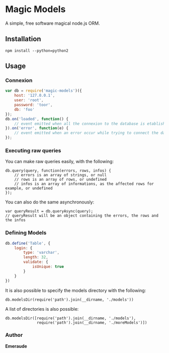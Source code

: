# Magic Models

A simple, free software magical node.js ORM.

## Installation

	npm install --python=python2

## Usage
### Connexion

```javascript
var db = require('magic-models')({
	host: '127.0.0.1',
	user: 'root',
	password: 'toor',
	db: 'foo'
});
db.on('loaded', function() {
	// event emitted when all the connexion to the database is etablished
}).on('error', function(e) {
	// event emitted when an error occur while trying to connect the database
});
```

### Executing raw queries

You can make raw queries easily, with the following:

	db.query(query, function(errors, rows, infos) {
		// errors is an array of strings, or null
		// rows is an array of rows, or undefined
		// infos is an array of informations, as the affected rows for example, or undefined
	});

You can also do the same asynchronously:

	var queryResult = db.queryAsync(query);
	// queryResult will be an object containing the errors, the rows and the infos

### Defining Models

```javascript
db.define('Table', {
	login: {
		type: 'varchar',
		length: 32,
		validate: {
			isUnique: true
		}
	}
})
```

It is also possible to specify the models directory with the following:

	db.modelsDir(require('path').join(__dirname, './models'))

A list of directories is also possible:

	db.modelsDir([require('path').join(__dirname, './models'),
				  require('path').join(__dirname, './moreModels')])

### Author

**Emeraude**
